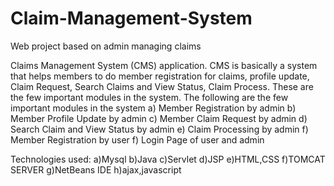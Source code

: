 # Claim-Management-System
Web project based on admin managing claims

Claims Management System (CMS) application. CMS is basically a system that helps members to do member registration for claims, profile update, Claim Request, Search Claims and View Status, Claim Process. These are the few important modules in the system.
The following are the few important modules in the system
a)	Member Registration by admin
b)	Member Profile Update by admin
c)	Member Claim Request by admin
d)	Search Claim and View Status by admin
e)	Claim Processing by admin
f)  Member Registration by user
f) Login Page of user and admin

Technologies used:
a)Mysql
b)Java
c)Servlet
d)JSP
e)HTML,CSS
f)TOMCAT SERVER
g)NetBeans IDE
h)ajax,javascript
